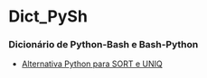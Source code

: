 # Dict_PySh
### Dicionário de Python-Bash e Bash-Python

+ [Alternativa Python para SORT e UNIQ](https://raw.githubusercontent.com/HelioGiroto/Dict_PySh/master/sort-uniq.txt)


